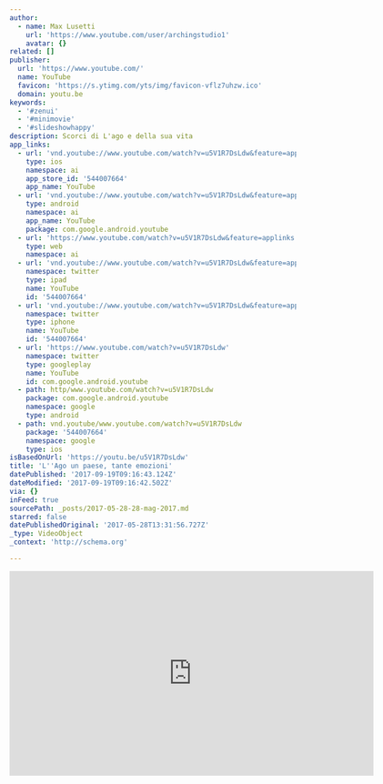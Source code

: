 ```yaml
---
author:
  - name: Max Lusetti
    url: 'https://www.youtube.com/user/archingstudio1'
    avatar: {}
related: []
publisher:
  url: 'https://www.youtube.com/'
  name: YouTube
  favicon: 'https://s.ytimg.com/yts/img/favicon-vflz7uhzw.ico'
  domain: youtu.be
keywords:
  - '#zenui'
  - '#minimovie'
  - '#slideshowhappy'
description: Scorci di L'ago e della sua vita
app_links:
  - url: 'vnd.youtube://www.youtube.com/watch?v=u5V1R7DsLdw&feature=applinks'
    type: ios
    namespace: ai
    app_store_id: '544007664'
    app_name: YouTube
  - url: 'vnd.youtube://www.youtube.com/watch?v=u5V1R7DsLdw&feature=applinks'
    type: android
    namespace: ai
    app_name: YouTube
    package: com.google.android.youtube
  - url: 'https://www.youtube.com/watch?v=u5V1R7DsLdw&feature=applinks'
    type: web
    namespace: ai
  - url: 'vnd.youtube://www.youtube.com/watch?v=u5V1R7DsLdw&feature=applinks'
    namespace: twitter
    type: ipad
    name: YouTube
    id: '544007664'
  - url: 'vnd.youtube://www.youtube.com/watch?v=u5V1R7DsLdw&feature=applinks'
    namespace: twitter
    type: iphone
    name: YouTube
    id: '544007664'
  - url: 'https://www.youtube.com/watch?v=u5V1R7DsLdw'
    namespace: twitter
    type: googleplay
    name: YouTube
    id: com.google.android.youtube
  - path: http/www.youtube.com/watch?v=u5V1R7DsLdw
    package: com.google.android.youtube
    namespace: google
    type: android
  - path: vnd.youtube/www.youtube.com/watch?v=u5V1R7DsLdw
    package: '544007664'
    namespace: google
    type: ios
isBasedOnUrl: 'https://youtu.be/u5V1R7DsLdw'
title: 'L''Ago un paese, tante emozioni'
datePublished: '2017-09-19T09:16:43.124Z'
dateModified: '2017-09-19T09:16:42.502Z'
via: {}
inFeed: true
sourcePath: _posts/2017-05-28-28-mag-2017.md
starred: false
datePublishedOriginal: '2017-05-28T13:31:56.727Z'
_type: VideoObject
_context: 'http://schema.org'

---
```

<iframe src="https://cdn.embedly.com/widgets/media.html?src=https%3A%2F%2Fwww.youtube.com%2Fembed%2Fu5V1R7DsLdw%3Ffeature%3Doembed&amp;url=http%3A%2F%2Fwww.youtube.com%2Fwatch%3Fv%3Du5V1R7DsLdw&amp;image=https%3A%2F%2Fi.ytimg.com%2Fvi%2Fu5V1R7DsLdw%2Fhqdefault.jpg&amp;key=b7d04c9b404c499eba89ee7072e1c4f7&amp;type=text%2Fhtml&amp;schema=youtube" width="640" height="360" scrolling="no" frameborder="0" allowfullscreen="" style=""></iframe>